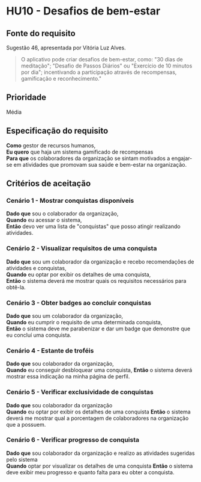 # HU10 - Desafios de bem-estar
## Fonte do requisito
Sugestão 46, apresentada por Vitória Luz Alves.

> O aplicativo pode criar desafios de bem-estar, como: "30 dias de meditação"; "Desafio de Passos Diários" ou "Exercício de 10 minutos por dia"; incentivando a participação através de recompensas, gamificação e reconhecimento."

## Prioridade
Média

## Especificação do requisito
**Como** gestor de recursos humanos,  
**Eu quero** que haja um sistema gamificado de recompensas  
**Para que** os colaboradores da organização se sintam motivados a engajar-se em atividades que promovam sua saúde e bem-estar na organização.

## Critérios de aceitação
### Cenário 1 - Mostrar conquistas disponíveis
**Dado que** sou o colaborador da organização,  
**Quando** eu acessar o sistema,   
**Então** devo ver uma lista de "conquistas" que posso atingir realizando atividades.

### Cenário 2 - Visualizar requisitos de uma conquista
**Dado que** sou um colaborador da organização e recebo recomendações de atividades e conquistas,  
**Quando** eu optar por exibir os detalhes de uma conquista,    
**Então** o sistema deverá me mostrar quais os requisitos necessários para obtê-la.

### Cenário 3 - Obter badges ao concluir conquistas
**Dado que** sou um colaborador da organização,  
**Quando** eu cumprir o requisito de uma determinada conquista,   
**Então** o sistema deve me parabenizar e dar um badge que demonstre que eu concluí uma conquista.

### Cenário 4 - Estante de troféis
**Dado que** sou colaborador da organização,     
**Quando** eu conseguir desbloquear uma conquista, 
**Então** o sistema deverá mostrar essa indicação na minha página de perfil.

### Cenário 5 - Verificar exclusividade de conquistas
**Dado que** sou colaborador da organização   
**Quando** eu optar por exibir os detalhes de uma conquista
**Então** o sistema deverá me mostrar qual a porcentagem de colaboradores na organização que a possuem.

### Cenário 6 - Verificar progresso de conquista
**Dado que** sou colaborador da organização e realizo as atividades sugeridas pelo sistema  
**Quando** optar por visualizar os detalhes de uma conquista
**Então** o sistema deve exibir meu progresso e quanto falta para eu obter a conquista.

